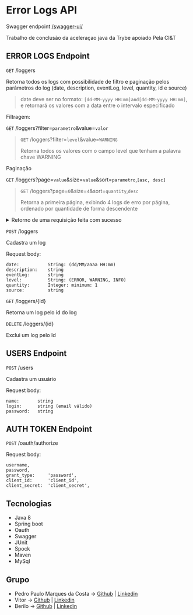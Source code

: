 # Error Logs API

Swagger endpoint [/swagger-ui/](https://centraldeerrosjava.herokuapp.com/swagger-ui/)

Trabalho de conclusão da aceleraçao java da Trybe apoiado Pela CI&T

## **ERROR LOGS** Endpoint

`GET` /loggers

Retorna todos os logs com possibilidade de filtro e paginação pelos parâmetros do log (date, description, eventLog, level, quantity, id e source)

> date deve ser no formato: `[dd-MM-yyyy HH:mm]and[dd-MM-yyyy HH:mm]`, e retornará os valores com a data entre o intervalo especificado

Filtragem:

`GET` /loggers?filter=`parametro`&value=`valor`

> `GET` /loggers?filter=`level`&value=`WARNING`
>
> Retorna todos os valores com o campo level que tenham a palavra chave WARNING

Paginação

`GET` /loggers?page=`value`&size=`value`&sort=`parametro`,`[asc, desc]`

> `GET` /loggers?page=`0`&size=`4`&sort=`quantity`,`desc`
>
> Retorna a primeira página, exibindo 4 logs de erro por página, ordenado por quantidade de forma descendente

<details>
<summary>Retorno de uma requisição feita com sucesso</summary>
<pre>
{
  "content": [
    {
      "id": 117,
      "level": "ERROR",
      "description": "teste",
      "source": "192.168.55.55",
      "quantity": 1,
      "date": "2021-05-19T14:29:00"
    }
  ],
  "pageable": {
    "sort": {
      "sorted": false,
      "unsorted": true,
      "empty": true
    },
    "pageNumber": 0,
    "pageSize": 20,
    "offset": 0,
    "unpaged": false,
    "paged": true
  },
  "totalPages": 1,
  "totalElements": 1,
  "last": true,
  "first": true,
  "sort": {
    "sorted": false,
    "unsorted": true,
    "empty": true
  },
  "numberOfElements": 1,
  "size": 20,
  "number": 0,
  "empty": false
}
</pre>
</details>


`POST` /loggers

Cadastra um log

Request body:

```
date:           String: (dd/MM/aaaa HH:mm)
description:    string
eventLog:       string
level:          String: (ERROR, WARNING, INFO)
quantity:       Integer: minimum: 1
source:         string
```

`GET` /loggers/{id}

Retorna um log pelo id do log

`DELETE` /loggers/{id}

Exclui um log pelo Id



## **USERS** Endpoint

`POST` /users

Cadastra um usuário

Request body: 

```
name:       string
login:      string (email válido)
password:   string
```

## **AUTH TOKEN** Endpoint

`POST` /oauth/authorize

Request body: 
```
username,
password,
grant_type:     'password',
client_id:      'client_id',
client_secret:  'client_secret',
```

## Tecnologias
- Java 8
- Spring boot
- Oauth
- Swagger
- JUnit
- Spock
- Maven
- MySql

## Grupo
- Pedro Paulo Marques da Costa -> [Github](https://github.com/PedroMarqdev) | [Linkedin](https://www.linkedin.com/in/pedro-marques-9aaa651b4/)
- Vitor -> [Github](https://github.com/vitor-rc1) | [Linkedin](https://www.linkedin.com/in/vitorrodrig/)
- Berilo -> [Github](https://github.com/wberilo) | [Linkedin](https://www.linkedin.com/in/berilo/)

